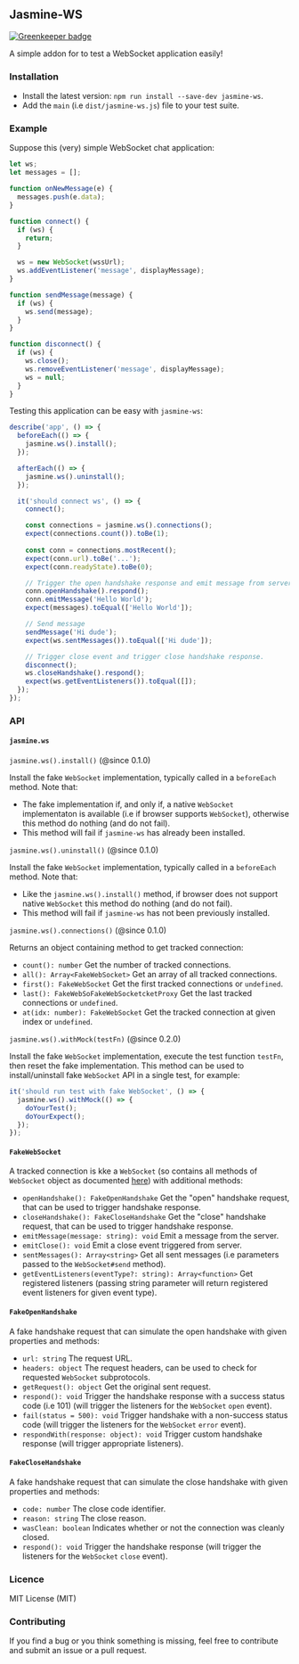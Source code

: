 
## Jasmine-WS

[![Greenkeeper badge](https://badges.greenkeeper.io/mjeanroy/jasmine-ws.svg)](https://greenkeeper.io/)

A simple addon for [](Jasmine) to test a WebSocket application easily!

### Installation

- Install the latest version: `npm run install --save-dev jasmine-ws`.
- Add the `main` (i.e `dist/jasmine-ws.js`) file to your test suite.

### Example

Suppose this (very) simple WebSocket chat application:

```javascript
let ws;
let messages = [];

function onNewMessage(e) {
  messages.push(e.data);
}

function connect() {
  if (ws) {
    return;
  }

  ws = new WebSocket(wssUrl);
  ws.addEventListener('message', displayMessage);
}

function sendMessage(message) {
  if (ws) {
    ws.send(message);
  }
}

function disconnect() {
  if (ws) {
    ws.close();
    ws.removeEventListener('message', displayMessage);
    ws = null;
  }
}
```

Testing this application can be easy with `jasmine-ws`:

```javascript
describe('app', () => {
  beforeEach(() => {
    jasmine.ws().install();
  });

  afterEach(() => {
    jasmine.ws().uninstall();
  });

  it('should connect ws', () => {
    connect();

    const connections = jasmine.ws().connections();
    expect(connections.count()).toBe(1);
    
    const conn = connections.mostRecent();
    expect(conn.url).toBe('...');
    expect(conn.readyState).toBe(0);

    // Trigger the open handshake response and emit message from server.
    conn.openHandshake().respond();
    conn.emitMessage('Hello World');
    expect(messages).toEqual(['Hello World']);

    // Send message
    sendMessage('Hi dude');
    expect(ws.sentMessages()).toEqual(['Hi dude']);

    // Trigger close event and trigger close handshake response.
    disconnect();
    ws.closeHandshake().respond();
    expect(ws.getEventListeners()).toEqual([]);
  });
});
```

### API

#### `jasmine.ws`

`jasmine.ws().install()` (@since 0.1.0)

Install the fake `WebSocket` implementation, typically called in a `beforeEach` method.
Note that:
  - The fake implementation if, and only if, a native `WebSocket` implementaton is available (i.e if browser supports `WebSocket`), otherwise
this method do nothing (and do not fail).
  - This method will fail if `jasmine-ws` has already been installed.

`jasmine.ws().uninstall()` (@since 0.1.0)

Install the fake `WebSocket` implementation, typically called in a `beforeEach` method.
Note that:
  - Like the `jasmine.ws().install()` method, if browser does not support native `WebSocket` this method do nothing (and do not fail).
  - This method will fail if `jasmine-ws` has not been previously installed.

`jasmine.ws().connections()` (@since 0.1.0)

Returns an object containing method to get tracked connection:
  - `count(): number` Get the number of tracked connections.
  - `all(): Array<FakeWebSocket>` Get an array of all tracked connections.
  - `first(): FakeWebSocket` Get the first tracked connections or `undefined`.
  - `last(): FakeWebSoFakeWebSocketcketProxy` Get the last tracked connections or `undefined`.
  - `at(idx: number): FakeWebSocket` Get the tracked connection at given index or `undefined`.

`jasmine.ws().withMock(testFn)` (@since 0.2.0)

Install the fake `WebSocket` implementation, execute the test function `testFn`, then reset the fake implementation. This method can be used
to install/uninstall fake `WebSocket` API in a single test, for example:

```javascript
it('should run test with fake WebSocket', () => {
  jasmine.ws().withMock(() => {
    doYourTest();
    doYourExpect();
  });
});
```

#### `FakeWebSocket`

A tracked connection is kke a `WebSocket` (so contains all methods of `WebSocket` object as documented [here](https://developer.mozilla.org/en-US/docs/Web/API/WebSocket)) with additional methods:

- `openHandshake(): FakeOpenHandshake` Get the "open" handshake request, that can be used to trigger handshake response.
- `closeHandshake(): FakeCloseHandshake` Get the "close" handshake request, that can be used to trigger handshake response.
- `emitMessage(message: string): void` Emit a message from the server.
- `emitClose(): void` Emit a close event triggered from server.
- `sentMessages(): Array<string>` Get all sent messages (i.e parameters passed to the `WebSocket#send` method).
- `getEventListeners(eventType?: string): Array<function>` Get registered listeners (passing string parameter will return registered event listeners for given event type).

#### `FakeOpenHandshake`

A fake handshake request that can simulate the open handshake with given properties and methods:

- `url: string` The request URL.
- `headers: object` The request headers, can be used to check for requested `WebSocket` subprotocols.
- `getRequest(): object` Get the original sent request.
- `respond(): void` Trigger the handshake response with a success status code (i.e 101) (will trigger the listeners for the `WebSocket` `open` event).
- `fail(status = 500): void` Trigger handshake with a non-success status code (will trigger the listeners for the `WebSocket` `error` event).
- `respondWith(response: object): void` Trigger custom handshake response (will trigger appropriate listeners).

#### `FakeCloseHandshake`

A fake handshake request that can simulate the close handshake with given properties and methods:

- `code: number` The close code identifier.
- `reason: string` The close reason.
- `wasClean: boolean` Indicates whether or not the connection was cleanly closed.
- `respond(): void` Trigger the handshake response (will trigger the listeners for the `WebSocket` `close` event).

### Licence

MIT License (MIT)

### Contributing

If you find a bug or you think something is missing, feel free to contribute and submit an issue or a pull request.
